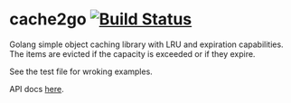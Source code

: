 cache2go [![Build Status](https://secure.travis-ci.org/rif/cache2go.png)](http://travis-ci.org/rif/cache2go)
=====

Golang simple object caching library with LRU and expiration capabilities. The items are evicted if the capacity is exceeded or if they expire.

See the test file for wroking examples.

API docs [here](http://godoc.org/github.com/rif/cache2go).
